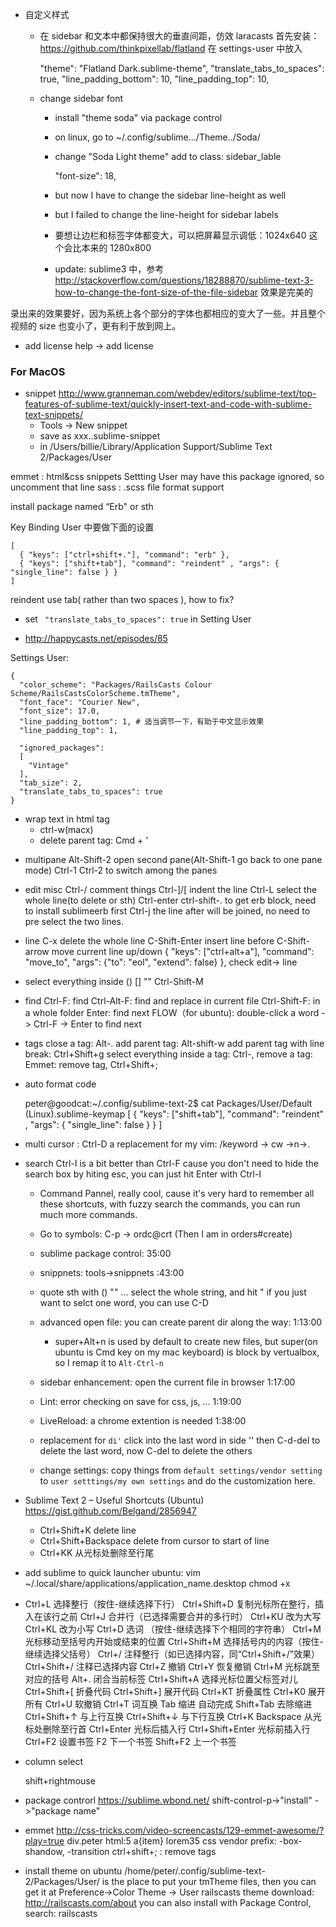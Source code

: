 - 自定义样式
  - 在 sidebar 和文本中都保持很大的垂直间距，仿效 laracasts
    首先安装：https://github.com/thinkpixellab/flatland
    在 settings-user 中放入

      "theme": "Flatland Dark.sublime-theme",
      "translate_tabs_to_spaces": true,
      "line_padding_bottom": 10,
       "line_padding_top": 10,

  - change sidebar font
    - install "theme soda" via package control
    - on linux, go to ~/.config/sublime.../Theme../Soda/
    - change "Soda Light theme"
      add to class: sidebar_lable

         "font-size": 18,

     - but now I have to change the sidebar line-height as well
     - but I failed to change the line-height for sidebar labels
     - 要想让边栏和标签字体都变大，可以把屏幕显示调低：1024x640
       这个会比本来的 1280x800

     - update: sublime3 中，参考
       http://stackoverflow.com/questions/18288870/sublime-text-3-how-to-change-the-font-size-of-the-file-sidebar
       效果是完美的

录出来的效果要好，因为系统上各个部分的字体也都相应的变大了一些。并且整个视频的
size 也变小了，更有利于放到网上。

- add license
  help -> add license

### For MacOS

- snippet
  http://www.granneman.com/webdev/editors/sublime-text/top-features-of-sublime-text/quickly-insert-text-and-code-with-sublime-text-snippets/
  - Tools -> New snippet
  - save as xxx..sublime-snippet
  - in /Users/billie/Library/Application Support/Sublime Text 2/Packages/User
 
emmet : html&css snippets
        Settting User may have this package ignored, so uncomment that line
sass  : .scss file format support


install package named “Erb" or sth

Key Binding User 中要做下面的设置

```
[
  { "keys": ["ctrl+shift+."], "command": "erb" },
  { "keys": ["shift+tab"], "command": "reindent" , "args": { "single_line": false } }
]
```

reindent use tab( rather than two spaces ), how to fix?
  - set `  "translate_tabs_to_spaces": true ` in Setting User

- http://happycasts.net/episodes/85


Settings User:

```
{
  "color_scheme": "Packages/RailsCasts Colour
Scheme/RailsCastsColorScheme.tmTheme",
  "font_face": "Courier New",
  "font_size": 17.0,
  "line_padding_bottom": 1, # 适当调节一下，有助于中文显示效果
  "line_padding_top": 1,

  "ignored_packages":
  [
    "Vintage"
  ],
  "tab_size": 2,
  "translate_tabs_to_spaces": true
}
```

- wrap text in html tag
  - ctrl-w(macx)
  - delete parent tag: Cmd + '


* multipane
  Alt-Shift-2  open second pane(Alt-Shift-1 go back to one pane mode)
  Ctrl-1 Ctrl-2 to switch among the panes

* edit misc
  Ctrl-/  comment things
  Ctrl-]/[ indent the line
  Ctrl-L select the whole line(to delete or sth)
  Ctrl-enter
  ctrl-shift-. to get erb block, need to install sublimeerb first
  Ctrl-j the line after will be joined, no need to pre select the two lines.

* line
  C-x delete the whole line
  C-Shift-Enter insert line before
  C-Shift-arrow move current line up/down
   { "keys": ["ctrl+alt+a"], "command": "move_to", "args": {"to": "eol", "extend": false} },
  check edit-> line

* select everything inside () [] ""
  Ctrl-Shift-M   

* find
  Ctrl-F: find
  Ctrl-Alt-F: find and replace in current file
  Ctrl-Shift-F: in a whole folder
  Enter: find next
  FLOW（for ubuntu): double-click a word -> Ctrl-F -> Enter to find next
* tags
  close a tag: Alt-.
  add parent tag: Alt-shift-w
  add parent tag with line break: Ctrl+Shift+g
  select everything inside a tag: Ctrl-,
  remove a tag: Emmet: remove tag, Ctrl+Shift+;

* auto format code

    peter@goodcat:~/.config/sublime-text-2$ cat Packages/User/Default\
    \(Linux\).sublime-keymap
    [
    { "keys": ["shift+tab"], "command": "reindent" , "args": { "single_line": false } }
    ]

* multi cursor : 
  Ctrl-D  a replacement for my vim: /keyword -> cw ->n->.

* search
  Ctrl-I is a bit better than
  Ctrl-F cause you don't need to hide
    the search box by hiting esc, you can just hit Enter with Ctrl-I

  * Command Pannel, really cool, cause it's very hard to remember all these
    shortcuts, with fuzzy search the commands, you can run much more commands.

  * Go to symbols: C-p -> ordc@crt (Then I am in orders#create)

  * sublime package control: 35:00
  * snippnets: tools->snippnets :43:00
  * quote sth with () "" ...
    select the whole string, and hit "
    if you just want to selct one word, you can use C-D
  * advanced open file: you can create parent dir along the way: 1:13:00
    *  super+Alt+n is used by default to create new files, but super(on ubuntu
       is Cmd key on my mac keyboard) is block by vertualbox, so I remap it to
       `Alt-Ctrl-n`
  * sidebar enhancement: open the current file in browser 1:17:00
  * Lint: error checking on save for css, js, ... 1:19:00
  * LiveReload: a chrome extention is needed 1:38:00
  * replacement for `di'` click into the last word in side '' then C-d-del to
    delete the last word, now C-del to delete the others
  * change settings: copy things from `default settings/vendor setting` to
    `user setttings/my own settings` and do the customization here.

* Sublime Text 2 – Useful Shortcuts (Ubuntu)
  https://gist.github.com/Belgand/2856947
  * Ctrl+Shift+K   delete line
  * Ctrl+Shift+Backspace   delete from cursor to start of line
  * Ctrl+KK 从光标处删除至行尾
  
* add sublime to quick launcher ubuntu:
  vim ~/.local/share/applications/application_name.desktop
  chmod +x


*  Ctrl+L 选择整行（按住-继续选择下行）
    Ctrl+Shift+D 复制光标所在整行，插入在该行之前
    Ctrl+J 合并行（已选择需要合并的多行时）
    Ctrl+KU 改为大写
    Ctrl+KL 改为小写
    Ctrl+D 选词 （按住-继续选择下个相同的字符串）
    Ctrl+M 光标移动至括号内开始或结束的位置
    Ctrl+Shift+M 选择括号内的内容（按住-继续选择父括号）
    Ctrl+/ 注释整行（如已选择内容，同“Ctrl+Shift+/”效果）
    Ctrl+Shift+/ 注释已选择内容
    Ctrl+Z 撤销
    Ctrl+Y 恢复撤销
    Ctrl+M 光标跳至对应的括号
    Alt+. 闭合当前标签
    Ctrl+Shift+A 选择光标位置父标签对儿
    Ctrl+Shift+[ 折叠代码
    Ctrl+Shift+] 展开代码
    Ctrl+KT 折叠属性
    Ctrl+K0 展开所有
    Ctrl+U 软撤销
    Ctrl+T 词互换
    Tab 缩进 自动完成
    Shift+Tab 去除缩进
    Ctrl+Shift+↑ 与上行互换
    Ctrl+Shift+↓ 与下行互换
    Ctrl+K Backspace 从光标处删除至行首
    Ctrl+Enter 光标后插入行
    Ctrl+Shift+Enter 光标前插入行
    Ctrl+F2 设置书签
    F2 下一个书签
    Shift+F2 上一个书签

* column select

    shift+rightmouse

* package controrl
  https://sublime.wbond.net/
  shift-control-p->"install" ->"package name"

* emmet
   http://css-tricks.com/video-screencasts/129-emmet-awesome/?play=true
   div.peter<tab>
   html:5<tab>
   a{item}
   lorem35
   css vendor prefix: -box-shandow<tab>, -transition<tab>
   ctrl+shift+; : remove tags

* install theme on ubuntu
    /home/peter/.config/sublime-text-2/Packages/User/ is the place to put your
  tmTheme files, then you can get it at Preference->Color Theme -> User
  railscasts theme download: http://railscasts.com/about
  you can also install with Package Control, search: railscasts

